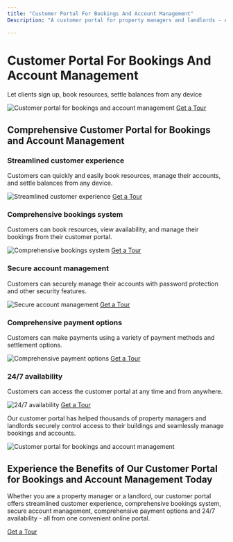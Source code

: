 ```yaml
---
title: "Customer Portal For Bookings And Account Management"
Description: "A customer portal for property managers and landlords - easy access for bookings and account management. Get more control over your building - no extra fees for the customer portal. Create a secure and reliable account for customers. Discover more about the customer portal for bookings and account management."

---
```


<h1>Customer Portal For Bookings And Account Management</h1>
<p>Let clients sign up, book resources, settle balances from any device</p>
<img src="customerPortal.jpg" alt="Customer portal for bookings and account management">
<a href="/get-a-tour" class="btn btn-primary">Get a Tour</a>
<section>
  <h2>Comprehensive Customer Portal for Bookings and Account Management</h2>
  <h3>Streamlined customer experience</h3>
  <p>Customers can quickly and easily book resources, manage their accounts, and settle balances from any device.</p>
  <img src="customerExperience.jpg" alt="Streamlined customer experience">
  <a href="/get-a-tour" class="btn btn-primary">Get a Tour</a>
  <h3>Comprehensive bookings system</h3>
  <p>Customers can book resources, view availability, and manage their bookings from their customer portal.</p>
  <img src="bookingsSystem.jpg" alt="Comprehensive bookings system">
  <a href="/get-a-tour" class="btn btn-primary">Get a Tour</a>
  <h3>Secure account management</h3>
  <p>Customers can securely manage their accounts with password protection and other security features.</p>
  <img src="secureAccount.jpg" alt="Secure account management">
  <a href="/get-a-tour" class="btn btn-primary">Get a Tour</a>
  <h3>Comprehensive payment options</h3>
  <p>Customers can make payments using a variety of payment methods and settlement options.</p>
  <img src="paymentOptions.jpg" alt="Comprehensive payment options">
  <a href="/get-a-tour" class="btn btn-primary">Get a Tour</a>
  <h3>24/7 availability</h3>
  <p>Customers can access the customer portal at any time and from anywhere.</p>
  <img src="24hourAvailability.jpg" alt="24/7 availability">
  <a href="/get-a-tour" class="btn btn-primary">Get a Tour</a>
</section>
<section>
  <p>Our customer portal has helped thousands of property managers and landlords securely control access to their buildings and seamlessly manage bookings and accounts.</p>
  <img src="socialProof.jpg" alt="Customer portal for bookings and account management">
</section>
<section>
  <h2>Experience the Benefits of Our Customer Portal for Bookings and Account Management Today</h2>
  <p>Whether you are a property manager or a landlord, our customer portal offers streamlined customer experience, comprehensive bookings system, secure account management, comprehensive payment options and 24/7 availability - all from one convenient online portal.</p>
  <a href="/get-a-tour" class="btn btn-primary">Get a Tour</a>
</section>
